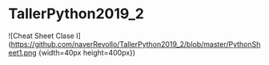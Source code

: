 # TallerPython2019_2
![Cheat Sheet Clase I](https://github.com/naverRevollo/TallerPython2019_2/blob/master/PythonSheet1.png {width=40px height=400px})
